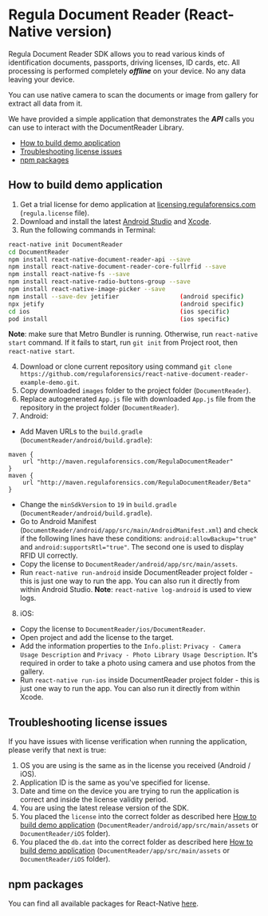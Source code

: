
#  Regula Document Reader (React-Native version)

Regula Document Reader SDK allows you to read various kinds of identification documents, passports, driving licenses, ID cards, etc. All processing is performed completely  _**offline**_  on your device. No any data leaving your device.

You can use native camera to scan the documents or image from gallery for extract all data from it.

We have provided a simple application that demonstrates the  _**API**_  calls you can use to interact with the DocumentReader Library.

- [How to build demo application](#how-to-build-demo-application)
- [Troubleshooting license issues](#troubleshooting-license-issues)
- [npm packages](#npm-packages)

## How to build demo application
1. Get a trial license for demo application at  [licensing.regulaforensics.com](https://licensing.regulaforensics.com/)  (`regula.license`  file).
2. Download and install the latest [Android Studio](https://developer.android.com/studio/index.html) and [Xcode](https://developer.apple.com/xcode/download).
3. Run the following commands in Terminal:
```bash
react-native init DocumentReader
cd DocumentReader
npm install react-native-document-reader-api --save
npm install react-native-document-reader-core-fullrfid --save
npm install react-native-fs --save
npm install react-native-radio-buttons-group --save
npm install react-native-image-picker --save
npm install --save-dev jetifier                 (android specific)
npx jetify                                      (android specific)
cd ios                                          (ios specific)
pod install                                     (ios specific)
```

**Note**: make sure that Metro Bundler is running. Otherwise, run `react-native start` command. If it fails to start, run `git init` from Project root, then `react-native start`.

4. Download or clone current repository using command  `git clone https://github.com/regulaforensics/react-native-document-reader-example-demo.git`. 
5. Copy downloaded `images` folder to the project folder (`DocumentReader`).
6. Replace autogenerated `App.js` file with downloaded `App.js` file from the repository in the project folder (`DocumentReader`).
7. Android:
 * Add Maven URLs to the `build.gradle` (`DocumentReader/android/build.gradle`):
```
maven {
	url "http://maven.regulaforensics.com/RegulaDocumentReader"
}
maven {
	url "http://maven.regulaforensics.com/RegulaDocumentReader/Beta"
}
```
 * Change the `minSdkVersion` to `19` in `build.gradle` (`DocumentReader/android/build.gradle`).
 * Go to Android Manifest (`DocumentReader/android/app/src/main/AndroidManifest.xml`) and check if the following lines have these conditions: `android:allowBackup="true"` and `android:supportsRtl="true"`. The second one is used to display RFID UI correctly.
 * Copy the license to `DocumentReader/android/app/src/main/assets`.
 * Run `react-native run-android` inside DocumentReader project folder - this is just one way to run the app. You can also run it directly from within Android Studio. **Note**: `react-native log-android` is used to view logs.

8. iOS:
  * Copy the license to `DocumentReader/ios/DocumentReader`.
  * Open project and add the license to the target.
  * Add the information properties to the `Info.plist`: `Privacy - Camera Usage Description` and `Privacy - Photo Library Usage Description`. It's required in order to take a photo using camera and use photos from the gallery.
  * Run `react-native run-ios` inside DocumentReader project folder - this is just one way to run the app. You can also run it directly from within Xcode.

## Troubleshooting license issues
If you have issues with license verification when running the application, please verify that next is true:

1.  OS you are using is the same as in the license you received (Android / iOS).
2.  Application ID is the same as you've specified for license.
3.  Date and time on the device you are trying to run the application is correct and inside the license validity period.
4.  You are using the latest release version of the SDK.
5.  You placed the  `license` into the correct folder as described here [How to build demo application](#how-to-build-demo-application) (`DocumentReader/android/app/src/main/assets`  or  `DocumentReader/iOS`  folder).
6.  You placed the  `db.dat`  into the correct folder as described here [How to build demo application](#how-to-build-demo-application) (`DocumentReader/app/src/main/assets`  or  `DocumentReader/iOS`  folder).

## npm packages
You can find all available packages for React-Native [here](https://www.npmjs.com/~regula).